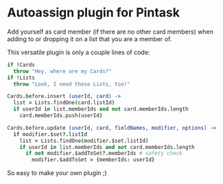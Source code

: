 Autoassign plugin for Pintask
=========================

Add yourself as card member (if there are no other card members) when adding to or dropping it on a list that you are a member of.

This versatile plugin is only a couple lines of code:

```coffee
if !Cards
  throw "Hey, where are my Cards?"
if !Lists
  throw "Look, I need those Lists, too!"

Cards.before.insert (userId, card) ->
  list = Lists.findOne(card.listId)
  if userId in list.memberIds and not card.memberIds.length
    card.memberIds.push(userId)

Cards.before.update (userId, card, fieldNames, modifier, options) ->
  if modifier.$set?.listId
    list = Lists.findOne(modifier.$set.listId)
    if userId in list.memberIds and not card.memberIds.length
      if not modifier.$addToSet?.memberIds # safety check
        modifier.$addToSet = {memberIds: userId}
```

So easy to make your own plugin ;)
